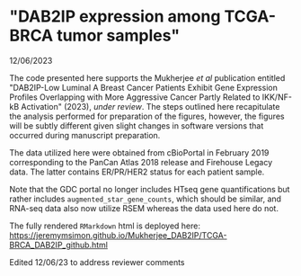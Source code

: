 # "DAB2IP expression among TCGA-BRCA tumor samples"  
12/06/2023


The code presented here supports the Mukherjee _et al_ publication entitled 
"DAB2IP-Low Luminal A Breast Cancer Patients Exhibit Gene Expression Profiles Overlapping with More Aggressive Cancer Partly Related to IKK/NF-kB Activation" (2023),
_under review_. The steps outlined here recapitulate the analysis performed for preparation of the figures, 
however, the figures will be subtly different given slight changes in software versions that occurred during manuscript preparation.

The data utilized here were obtained from cBioPortal in February 2019 corresponding to the PanCan Atlas 2018 release and Firehouse Legacy data. 
The latter contains ER/PR/HER2 status for each patient sample.

Note that the GDC portal no longer includes HTseq gene quantifications but rather includes `augmented_star_gene_counts`, which should be similar,
and RNA-seq data also now utilize RSEM whereas the data used here do not.

The fully rendered `RMarkdown` html is deployed here:  
https://jeremymsimon.github.io/Mukherjee_DAB2IP/TCGA-BRCA_DAB2IP_github.html

Edited 12/06/23 to address reviewer comments
